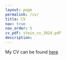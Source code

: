 ```yaml
---
layout: page
permalink: /cv/
title: CV
nav: true
nav_order: 5
cv_pdf: stein_cv_2024.pdf
description: 
---
```


My CV can be found [here](files/stein_cv_2024.pdf)
